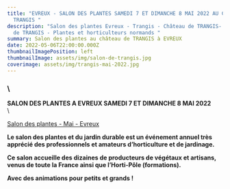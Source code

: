 ```yaml
---
title: "EVREUX - SALON DES PLANTES SAMEDI 7 ET DIMANCHE 8 MAI 2022 AU CHÂTEAU DE
  TRANGIS "
description: "Salon des plantes Evreux - Trangis - Château de TRANGIS- Domaine
  de TRANGIS - Plantes et horticulteurs normands "
summary: Salon des plantes au château de TRANGIS à EVREUX
date: 2022-05-06T22:00:00.000Z
thumbnailImagePosition: left
thumbnailImage: assets/img/salon-de-trangis.jpg
coverimage: assets/img/trangis-mai-2022.jpg
---
```

### <!--StartFragment-->\
**SALON DES PLANTES A EVREUX SAMEDI 7 ET DIMANCHE 8 MAI 2022**\
\
<!--StartFragment-->

[Salon des plantes - Mai - Evreux](https://evreux.fr/sortir/les-grands-rendez-vous/salon-plantes-jardin/)

<!--EndFragment-->

**Le salon des plantes et du jardin durable est un événement annuel très apprécié des professionnels et amateurs d’horticulture et de jardinage.** 

**Ce salon accueille des dizaines de producteurs de végétaux et artisans, venus de toute la France ainsi que l’Horti-Pôle (formations).** 

**Avec des animations pour petits et grands !**

<!--EndFragment-->